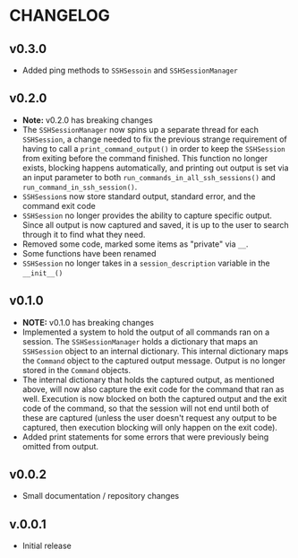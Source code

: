 # CHANGELOG

## v0.3.0

- Added ping methods to `SSHSessoin` and `SSHSessionManager`
## v0.2.0

- **Note:** v0.2.0 has breaking changes
- The `SSHSessionManager` now spins up a separate thread for each `SSHSession`, a change needed to
  fix the previous strange requirement of having to call a `print_command_output()` in order to keep
  the `SSHSession` from exiting before the command finished.  This function no longer exists,
  blocking happens automatically, and printing out output is set via an input parameter to both
  `run_commands_in_all_ssh_sessions()` and `run_command_in_ssh_session()`.
- `SSHSession`s now store standard output, standard error, and the command exit code
- `SSHSession` no longer provides the ability to capture specific output.  Since all output is now
  captured and saved, it is up to the user to search through it to find what they need.
- Removed some code, marked some items as "private" via `__`.
- Some functions have been renamed
- `SSHSession` no longer takes in a `session_description` variable in the `__init__()`

## v0.1.0

- **NOTE:** v0.1.0 has breaking changes
- Implemented a system to hold the output of all commands ran on a session.  The `SSHSessionManager`
  holds a dictionary that maps an `SSHSession` object to an internal dictionary.  This internal
  dictionary maps the `Command` object to the captured output message.  Output is no longer  stored
  in the `Command` objects.
- The internal dictionary that holds the captured output, as mentioned above, will now also capture
  the exit code for the command that ran as well.  Execution is now blocked on both the captured
  output and the exit code of the command, so that the session will not end until both of these are
  captured (unless the user doesn't request any output to be captured, then execution blocking will
  only happen on the exit code).
- Added print statements for some errors that were previously being omitted from output.

## v0.0.2

- Small documentation / repository changes

## v.0.0.1

- Initial release
